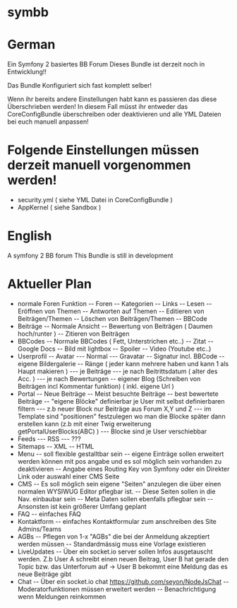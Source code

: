symbb
==

German
===
Ein Symfony 2 basiertes BB Forum
Dieses Bundle ist derzeit noch in Entwicklung!!

Das Bundle Konfiguriert sich fast komplett selber!

Wenn ihr bereits andere Einstellungen habt kann es passieren das diese Überschrieben werden!
In diesem Fall müsst ihr entweder das CoreConfigBundle überschreiben oder deaktivieren und alle YML Dateien bei euch manuell anpassen!

Folgende Einstellungen müssen derzeit manuell vorgenommen werden!
====
- security.yml ( siehe YML Datei in CoreConfigBundle )
- AppKernel ( siehe Sandbox )

English
===
A symfony 2 BB forum
This Bundle is still in development



Aktueller Plan
==

- normale Foren Funktion
-- Foren
-- Kategorien
-- Links
-- Lesen
-- Eröffnen von Themen
-- Antworten auf Themen
-- Editieren von Beiträgen/Themen
-- Löschen von Beiträgen/Themen
-- BBCode
- Beiträge
-- Normale Ansicht
-- Bewertung von Beiträgen ( Daumen hoch/runter )
-- Zitieren von Beiträgen
- BBCodes
-- Normale BBCodes ( Fett, Unterstrichen etc..)
-- Zitat
-- Google Docs
-- Bild mit lightbox
-- Spoiler
-- Video (Youtube etc..)
- Userprofil
-- Avatar
--- Normal
--- Gravatar
-- Signatur incl. BBCode
-- eigene Bildergalerie
-- Ränge ( jeder kann mehrere haben und kann 1 als Haupt makieren )
--- je Beiträge
--- je nach Beitrittsdatum ( alter des Acc. )
--- je nach Bewertungen
-- eigener Blog (Schreiben von Beiträgen incl Kommentar funktion) ( inkl. eigene Url )
- Portal
-- Neue Beiträge
-- Meist besuchte Beiträge
-- best bewertete Beiträge
-- "eigene Blöcke" definierbar je User mit selbst definierbaren filtern
--- z.b neuer Block nur Beiträge aus Forum X,Y und Z
--- im Template sind "positionen" festzulegen wo man die Blocke später dann erstellen kann (z.b mit einer Twig erweiterung getPortalUserBlocks(ABC) )
--- Blocke sind je User verschiebbar
- Feeds
--- RSS
--- ???
- Sitemaps
-- XML
-- HTML
- Menu
-- soll flexible gestalltbar sein
-- eigene Einträge sollen erweitert werden können mit pos angabe und es sol möglich sein vorhanden zu deaktivieren
-- Angabe eines Routing Key von Symfony oder ein Direkter Link oder auswahl einer CMS Seite
- CMS
-- Es soll möglich sein eigene "Seiten" anzulegen die über einen normalen WYSIWUG Editor pflegbar ist.
-- Diese Seiten sollen in die Nav. einbaubar sein
-- Meta Daten sollen ebenfalls pflegbar sein
-- Ansonsten ist kein größerer Umfang geplant
- FAQ
-- einfaches FAQ
- Kontaktform
-- einfaches Kontaktformular zum anschreiben des Site Admins/Teams
- AGBs
-- Pflegen von 1-x "AGBs" die bei der Anmeldung akzeptiert werden müssen
-- Standardmässig muss eine Vorlage existieren
- LiveUpdates
-- Über ein socket.io server sollen Infos ausgetauscht werden. Z.b User A schreibt einen neuen Beitrag, User B hat gerade den Topic bzw. das Unterforum auf -> User B bekommt eine Meldung das es neue Beiträge gibt
- Chat
-- Über ein socket.io chat https://github.com/seyon/NodeJsChat
-- Moderatorfunktionen müssen erweitert werden
-- Benachrichtigung wenn Meldungen reinkommen